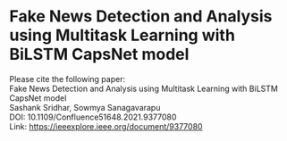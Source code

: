 # Fake News Detection and Analysis using Multitask Learning with BiLSTM CapsNet model

Please cite the following paper: <br/>
Fake News Detection and Analysis using Multitask Learning with BiLSTM CapsNet model <br/>
Sashank Sridhar, Sowmya Sanagavarapu <br/>
DOI: 10.1109/Confluence51648.2021.9377080 <br/>
Link: https://ieeexplore.ieee.org/document/9377080
